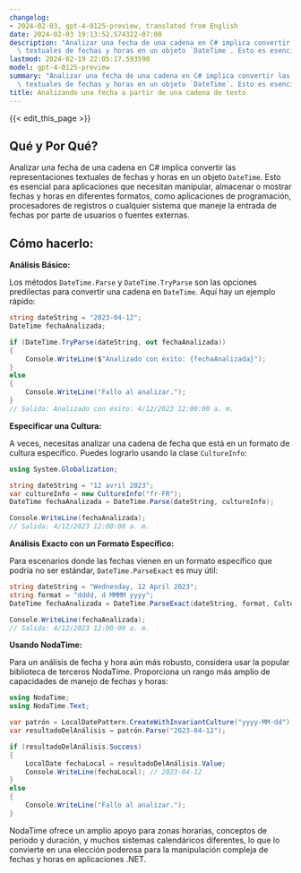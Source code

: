 ```yaml
---
changelog:
- 2024-02-03, gpt-4-0125-preview, translated from English
date: 2024-02-03 19:13:52.574322-07:00
description: "Analizar una fecha de una cadena en C# implica convertir las representaciones\
  \ textuales de fechas y horas en un objeto `DateTime`. Esto es esencial para\u2026"
lastmod: 2024-02-19 22:05:17.593590
model: gpt-4-0125-preview
summary: "Analizar una fecha de una cadena en C# implica convertir las representaciones\
  \ textuales de fechas y horas en un objeto `DateTime`. Esto es esencial para\u2026"
title: Analizando una fecha a partir de una cadena de texto
---
```


{{< edit_this_page >}}

## Qué y Por Qué?

Analizar una fecha de una cadena en C# implica convertir las representaciones textuales de fechas y horas en un objeto `DateTime`. Esto es esencial para aplicaciones que necesitan manipular, almacenar o mostrar fechas y horas en diferentes formatos, como aplicaciones de programación, procesadores de registros o cualquier sistema que maneje la entrada de fechas por parte de usuarios o fuentes externas.

## Cómo hacerlo:

**Análisis Básico:**

Los métodos `DateTime.Parse` y `DateTime.TryParse` son las opciones predilectas para convertir una cadena en `DateTime`. Aquí hay un ejemplo rápido:

```csharp
string dateString = "2023-04-12";
DateTime fechaAnalizada;

if (DateTime.TryParse(dateString, out fechaAnalizada))
{
    Console.WriteLine($"Analizado con éxito: {fechaAnalizada}");
}
else
{
    Console.WriteLine("Fallo al analizar.");
}
// Salida: Analizado con éxito: 4/12/2023 12:00:00 a. m.
```

**Especificar una Cultura:**

A veces, necesitas analizar una cadena de fecha que está en un formato de cultura específico. Puedes lograrlo usando la clase `CultureInfo`:

```csharp
using System.Globalization;

string dateString = "12 avril 2023";
var cultureInfo = new CultureInfo("fr-FR");
DateTime fechaAnalizada = DateTime.Parse(dateString, cultureInfo);

Console.WriteLine(fechaAnalizada);
// Salida: 4/12/2023 12:00:00 a. m.
```

**Análisis Exacto con un Formato Específico:**

Para escenarios donde las fechas vienen en un formato específico que podría no ser estándar, `DateTime.ParseExact` es muy útil:

```csharp
string dateString = "Wednesday, 12 April 2023";
string format = "dddd, d MMMM yyyy";
DateTime fechaAnalizada = DateTime.ParseExact(dateString, format, CultureInfo.InvariantCulture);

Console.WriteLine(fechaAnalizada);
// Salida: 4/12/2023 12:00:00 a. m.
```

**Usando NodaTime:**

Para un análisis de fecha y hora aún más robusto, considera usar la popular biblioteca de terceros NodaTime. Proporciona un rango más amplio de capacidades de manejo de fechas y horas:

```csharp
using NodaTime;
using NodaTime.Text;

var patrón = LocalDatePattern.CreateWithInvariantCulture("yyyy-MM-dd");
var resultadoDelAnálisis = patrón.Parse("2023-04-12");

if (resultadoDelAnálisis.Success)
{
    LocalDate fechaLocal = resultadoDelAnálisis.Value;
    Console.WriteLine(fechaLocal); // 2023-04-12
}
else
{
    Console.WriteLine("Fallo al analizar.");
}
```

NodaTime ofrece un amplio apoyo para zonas horarias, conceptos de periodo y duración, y muchos sistemas calendáricos diferentes, lo que lo convierte en una elección poderosa para la manipulación compleja de fechas y horas en aplicaciones .NET.
